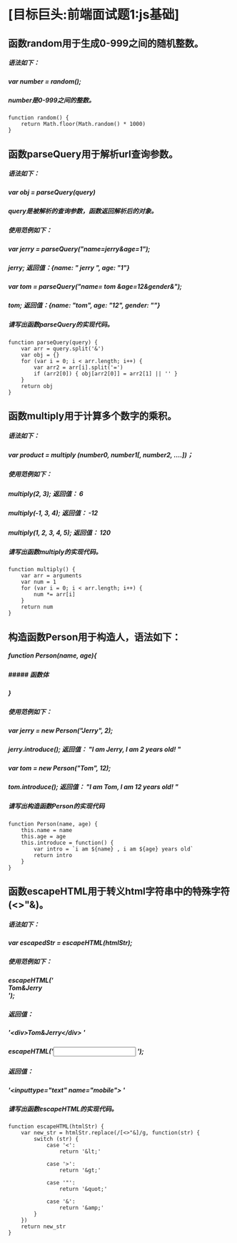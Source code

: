 
 # [目标巨头:前端面试题1:js基础]

## 函数random用于生成0-999之间的随机整数。
##### 语法如下：
#####     var number = random();
#####     number是0-999之间的整数。
```
function random() {
    return Math.floor(Math.random() * 1000)
}
```

## 函数parseQuery用于解析url查询参数。
##### 语法如下：
#####  var obj = parseQuery(query)
#####  query是被解析的查询参数，函数返回解析后的对象。
##### 使用范例如下：
#####  var jerry = parseQuery("name=jerry&age=1");
#####  jerry;  返回值：{name: " jerry ", age: "1"}
#####  var tom = parseQuery("name= tom &age=12&gender&");
#####  tom;    返回值：{name: "tom", age: "12", gender: ""}
##### 请写出函数parseQuery的实现代码。
```
function parseQuery(query) {
    var arr = query.split('&')
    var obj = {}
    for (var i = 0; i < arr.length; i++) {
        var arr2 = arr[i].split('=')
        if (arr2[0]) { obj[arr2[0]] = arr2[1] || '' }
    }
    return obj
}
```

## 函数multiply用于计算多个数字的乘积。
##### 语法如下：
#####  var product = multiply (number0, number1[, number2, ….])；
##### 使用范例如下：
#####  multiply(2, 3);  返回值： 6
#####  multiply(-1, 3, 4); 返回值： -12
#####  multiply(1, 2, 3, 4, 5);    返回值： 120
##### 请写出函数multiply的实现代码。
```
function multiply() {
    var arr = arguments
    var num = 1
    for (var i = 0; i < arr.length; i++) {
        num *= arr[i]
    }
    return num
}
```

## 构造函数Person用于构造人，语法如下：
##### function Person(name, age){
#####  ##### 函数体
##### }
##### 使用范例如下：
#####  var jerry = new Person("Jerry", 2);
#####  jerry.introduce();      返回值： "I am Jerry, I am 2 years old! "
##### var tom = new Person("Tom", 12);
#####  tom.introduce();        返回值： "I am Tom, I am 12 years old! "
##### 请写出构造函数Person的实现代码
```
function Person(name, age) {
    this.name = name
    this.age = age
    this.introduce = function() {
        var intro = `i am ${name} , i am ${age} years old`
        return intro
    }
}
```

## 函数escapeHTML用于转义html字符串中的特殊字符(<>"&)。
##### 语法如下：
#####  var escapedStr = escapeHTML(htmlStr);
##### 使用范例如下：
#####  escapeHTML('<div>Tom&Jerry</div> ');        
#####  返回值：
#####      '&lt;div&gt;Tom&amp;Jerry&lt;/div&gt; '
#####  escapeHTML('<input type="text" name="mobile"> ');       
#####  返回值：
#####      '&lt;inputtype=&quot;text&quot; name=&quot;mobile&quot;&gt; '
##### 请写出函数escapeHTML的实现代码。

```
function escapeHTML(htmlStr) {
    var new_str = htmlStr.replace(/[<>"&]/g, function(str) {
        switch (str) {
            case '<':
                return '&lt;'

            case '>':
                return '&gt;'

            case '"':
                return '&quot;'

            case '&':
                return '&amp;'
        }
    })
    return new_str
}
```